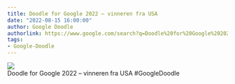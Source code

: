 ```yaml
---
title: Doodle for Google 2022 – vinneren fra USA
date: "2022-08-15 16:00:00"
author: Google Doodle
authorlink: https://www.google.com/search?q=Doodle%20for%20Google%202022%20%E2%80%93%20vinneren%20fra%20USA
tags:
- Google-Doodle
---
```

<img src="https://www.google.com/logos/doodles/2022/doodle-for-google-2022-us-winner-6753651837109435.3-l.png" referrerpolicy="no-referrer"><br>Doodle for Google 2022 – vinneren fra USA #GoogleDoodle
